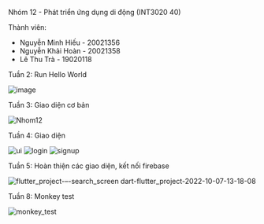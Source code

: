 
Nhóm 12 - Phát triển ứng dụng di động (INT3020 40)

Thành viên: 
- Nguyễn Minh Hiếu - 20021356
- Nguyễn Khải Hoàn - 20021358
- Lê Thu Trà - 19020118

Tuần 2: Run Hello World

![image](https://user-images.githubusercontent.com/78216372/190573370-f8b390c0-5013-4b16-b7e7-d2f7a86b82cd.png)

Tuần 3: Giao diện cơ bản


![Nhom12](https://user-images.githubusercontent.com/78216372/191904596-75c44d6d-4155-4873-8989-51a773f8f72c.gif)

Tuần 4: Giao diện 

![ui](https://user-images.githubusercontent.com/91106338/193216339-ca1df411-b1e2-48fb-9c6a-b173dcc70a07.gif)
![login](https://user-images.githubusercontent.com/78216372/193215860-9f0a7ffe-939d-4189-8f2f-4e50c18729e6.png)
![signup](https://user-images.githubusercontent.com/78216372/193215876-c22ec693-90a9-44b4-bb77-4476b46944b4.png)

Tuần 5: Hoàn thiện các giao diện, kết nối firebase


![flutter_project-–-search_screen dart-_flutter_project_-2022-10-07-13-18-08](https://user-images.githubusercontent.com/78216372/194483031-b0650fba-54dc-4b33-a2de-4c66f21df3ec.gif)

Tuần 8: Monkey test

![monkey_test](https://user-images.githubusercontent.com/78216372/198516684-063be2f5-fdd5-4016-a680-337f2bce9a66.png)

